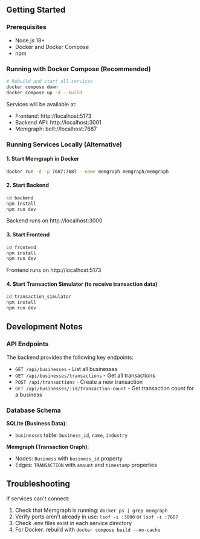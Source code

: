 ## Getting Started

### Prerequisites

- Node.js 18+
- Docker and Docker Compose
- npm

### Running with Docker Compose (Recommended)

```bash
# Rebuild and start all services
docker compose down
docker compose up -d --build
```

Services will be available at:
- Frontend: http://localhost:5173
- Backend API: http://localhost:3001
- Memgraph: bolt://localhost:7687

### Running Services Locally (Alternative)

#### 1. Start Memgraph in Docker

```bash
docker run -d -p 7687:7687 --name memgraph memgraph/memgraph
```

#### 2. Start Backend

```bash
cd backend
npm install
npm run dev
```
Backend runs on http://localhost:3000

#### 3. Start Frontend

```bash
cd frontend
npm install  
npm run dev
```
Frontend runs on http://localhost:5173

#### 4. Start Transaction Simulator (to receive transaction data)

```bash
cd transaction_simulator
npm install
npm run dev
```

## Development Notes

### API Endpoints

The backend provides the following key endpoints:
- `GET /api/businesses` - List all businesses
- `GET /api/businesses/transactions` - Get all transactions
- `POST /api/transactions` - Create a new transaction
- `GET /api/businesses/:id/transaction-count` - Get transaction count for a business

### Database Schema

**SQLite (Business Data)**:
- `businesses` table: `business_id`, `name`, `industry`

**Memgraph (Transaction Graph)**:
- Nodes: `Business` with `business_id` property
- Edges: `TRANSACTION` with `amount` and `timestamp` properties

## Troubleshooting

If services can't connect:
1. Check that Memgraph is running: `docker ps | grep memgraph`
2. Verify ports aren't already in use: `lsof -i :3000` or `lsof -i :7687`
3. Check .env files exist in each service directory
4. For Docker: rebuild with `docker compose build --no-cache`